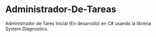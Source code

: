 # Administrador-De-Tareas
Administrador de Tares Inicial (En desarrollo) en C# usando la libreria System.Diagnostics.
